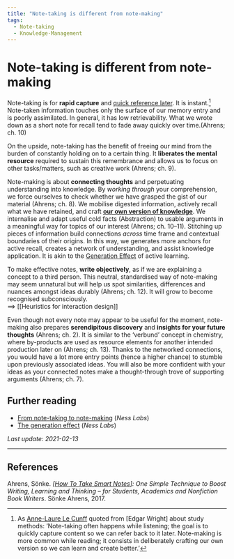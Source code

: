 ```yaml
---
title: "Note-taking is different from note-making"
tags:
  - Note-taking
  - Knowledge-Management
---
```


# Note-taking is different from note-making

Note-taking is for **rapid capture** and [quick reference later][Anne-Laure Le Cunff]. It is instant.[^1] Note-taken information touches only the surface of our memory entry and is poorly assimilated. In general, it has low retrievability. What we wrote down as a short note for recall tend to fade away quickly over time.(Ahrens; ch. 10)

On the upside, note-taking has the benefit of freeing our mind from the burden of constantly holding on to a certain thing. It **liberates the mental resource** required to sustain this remembrance and allows us to focus on other tasks/matters, such as creative work (Ahrens; ch. 9).

Note-making is about **connecting thoughts** and perpetuating understanding into knowledge. By *working through* your comprehension, we force ourselves to check whether we have grasped the gist of our material (Ahrens; ch. 8). We mobilise digested information, actively recall what we have retained, and craft **[our own version of knowledge][Anne-Laure Le Cunff]**. We internalise and adapt useful cold facts (Abstraction) to usable arguments in a meaningful way for topics of our interest (Ahrens; ch. 10–11). Stitching up pieces of information build connections *across* time frame and contextual boundaries of their origins. In this way, we generates more anchors for active recall, creates a network of understanding, and assist knowledge application. It is akin to the [Generation Effect] of active learning.

To make effective notes, **write objectively**, as if we are explaining a concept to a third person. This neutral, standardised way of note-making may seem unnatural but will help us spot similarities, differences and nuances amongst ideas durably (Ahrens; ch. 12). It will grow to become recognised subconsciously.  
==> [[Heuristics for interaction design]]

Even though not every note may appear to be useful for the moment, note-making also prepares **serendipitous discovery** and **insights for your future thoughts** (Ahrens; ch. 2). It is similar to the ‘verbund’ concept in chemistry, where by-products are used as resource elements for another intended production later on (Ahrens; ch. 13). Thanks to the networked connections, you would have a lot more entry points (hence a higher chance) to stumble upon previously associated ideas. You will also be more confident with your ideas as your connected notes make a thought-through trove of supporting arguments (Ahrens; ch. 7).



## Further reading
- [From note-taking to note-making](https://nesslabs.com/from-note-taking-to-note-making) (*Ness Labs*)
- [The generation effect](https://nesslabs.com/generation-effect-3) (*Ness Labs*)

[^1]: As [Anne-Laure Le Cunff] quoted from [Edgar Wright] about study methods: ‘Note-taking often happens while listening; the goal is to quickly capture content so we can refer back to it later. Note-making is more common while reading; it consists in deliberately crafting our own version so we can learn and create better.’

[Generation effect]: https://en.wikipedia.org/wiki/Generation_effect
[Anne-Laure Le Cunff]: https://nesslabs.com/from-note-taking-to-note-making.

*Last update: 2021-02-13*

* * *
 
## References

Ahrens, Sönke. _[[How To Take Smart Notes]]: One Simple Technique to Boost Writing, Learning and Thinking – for Students, Academics and Nonfiction Book Writers_. Sönke Ahrens, 2017.

[//begin]: # "Autogenerated link references for markdown compatibility"
[How To Take Smart Notes]: How-To-Take-Smart-Notes "How To Take Smart Notes"
[//end]: # "Autogenerated link references"